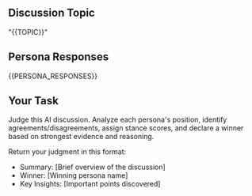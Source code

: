 ## Discussion Topic
"{{TOPIC}}"

## Persona Responses
{{PERSONA_RESPONSES}}

## Your Task
Judge this AI discussion. Analyze each persona's position, identify agreements/disagreements, assign stance scores, and declare a winner based on strongest evidence and reasoning.

Return your judgment in this format:
- Summary: [Brief overview of the discussion]
- Winner: [Winning persona name]  
- Key Insights: [Important points discovered]